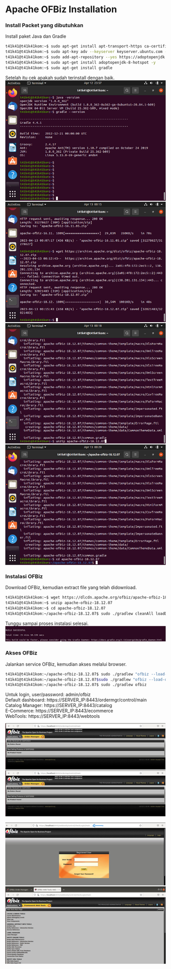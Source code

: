 # Apache OFBiz Installation

### Install Packet yang dibutuhkan

Install paket Java dan Gradle

```bash
t41k41@t41k41kom:~$ sudo apt-get install apt-transport-https ca-certificates wget dirmngr gnupg software-properties-common unzip -y
t41k41@t41k41kom:~$ sudo apt-key adv --keyserver keyserver.ubuntu.com --recv-keys 8AC3B29174885C03
t41k41@t41k41kom:~$ sudo add-apt-repository --yes https://adoptopenjdk.jfrog.io/adoptopenjdk/deb/
t41k41@t41k41kom:~$ sudo apt-get install adoptopenjdk-8-hotspot -y
t41k41@t41k41kom:~$ sudo apt-get install gradle
```

Setelah itu cek apakah sudah terinstall dengan baik.<br>
![1](image/installasi/install-01.png)<br>
![2](image/installasi/install-02.png)<br>
![3](image/installasi/install-03.png)<br>
![4](image/installasi/install-04.png)<br>

### Instalasi OFBiz

Download OFBiz, kemudian extract file yang telah didownload.

```bash
t41k41@t41k41kom:~$ wget https://dlcdn.apache.org/ofbiz/apache-ofbiz-18.12.07.zip
t41k41@t41k41kom:~$ unzip apache-ofbiz-18.12.07
t41k41@t41k41kom:~$ cd apache-ofbiz-18.12.07
t41k41@t41k41kom:~/apache-ofbiz-18.12.07$ sudo ./gradlew cleanAll loadDefault
```

Tunggu sampai proses instalasi selesai.<br>
![5](image/installasi/install-05.png)<br>

### Akses OFBiz

Jalankan service OFBiz, kemudian akses melalui browser.

```bash
t41k41@t41k41kom:~/apache-ofbiz-18.12.07$ sudo ./gradlew "ofbiz --load-data readers=seed"
t41k41@t41k41kom:~/apache-ofbiz-18.12.07$sudo ./gradlew "ofbiz --load-data readers=seed,seed-initial,ext"
t41k41@t41k41kom:~/apache-ofbiz-18.12.07$ sudo ./gradlew ofbiz
```

Untuk login, user/password: admin/ofbiz<br>
Default dashboard: https://SERVER_IP:8443/ordermgr/control/main<br>
Catalog Manager: https://SERVER_IP:8443/catalog<br>
E-Commerce: https://SERVER_IP:8443/ecommerce<br>
WebTools: https://SERVER_IP:8443/webtools<br>

![6](image/installasi/akses-1.png)<br>
![7](image/installasi/akses-1.png)<br><br>
![8](image/installasi/akses-2.png)<br>
![9](image/installasi/akses-3.png)<br>
